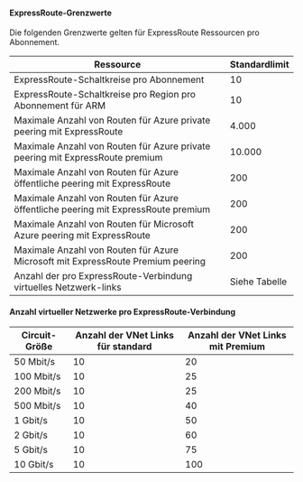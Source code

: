 #### <a name="expressroute-limits"></a>ExpressRoute-Grenzwerte

Die folgenden Grenzwerte gelten für ExpressRoute Ressourcen pro Abonnement.

| Ressource | Standardlimit |
|---|---|
| ExpressRoute-Schaltkreise pro Abonnement | 10 |
| ExpressRoute-Schaltkreise pro Region pro Abonnement für ARM | 10 |
| Maximale Anzahl von Routen für Azure private peering mit ExpressRoute | 4.000 |
| Maximale Anzahl von Routen für Azure private peering mit ExpressRoute premium | 10.000 |
| Maximale Anzahl von Routen für Azure öffentliche peering mit ExpressRoute | 200 |
| Maximale Anzahl von Routen für Azure öffentliche peering mit ExpressRoute premium | 200 |
| Maximale Anzahl von Routen für Microsoft Azure peering mit ExpressRoute | 200 |
| Maximale Anzahl von Routen für Azure Microsoft mit ExpressRoute Premium peering | 200 |
| Anzahl der pro ExpressRoute-Verbindung virtuelles Netzwerk-links | Siehe Tabelle |

#### <a name="number-of-virtual-networks-per-expressroute-circuit"></a>Anzahl virtueller Netzwerke pro ExpressRoute-Verbindung

| **Circuit-Größe** | **Anzahl der VNet Links für standard** | **Anzahl der VNet Links mit Premium** |
|---|---|---|
| 50 Mbit/s | 10 | 20 |
| 100 Mbit/s | 10 | 25 |
| 200 Mbit/s | 10 | 25 |
| 500 Mbit/s | 10 | 40 |
| 1 Gbit/s | 10 | 50 |
| 2 Gbit/s | 10 | 60 |
| 5 Gbit/s | 10 | 75 |
| 10 Gbit/s | 10 | 100 |

